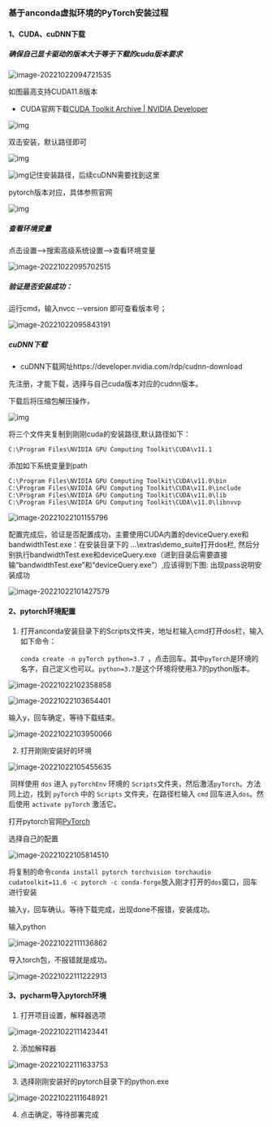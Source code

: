 ### 基于anconda虚拟环境的PyTorch安装过程

#### 1、CUDA、cuDNN下载

##### 确保自己显卡驱动的版本大于等于下载的cuda版本要求

![image-20221022094721535](C:\Users\zls05\AppData\Roaming\Typora\typora-user-images\image-20221022094721535.png)

如图最高支持CUDA11.8版本

+ CUDA官网下载[CUDA Toolkit Archive | NVIDIA Developer](https://developer.nvidia.com/cuda-toolkit-archive)

![img](https://img-blog.csdnimg.cn/85a5a1d7b9db40ddad12fe076f93c200.png?x-oss-process=image/watermark,type_d3F5LXplbmhlaQ,shadow_50,text_Q1NETiBAQmlsbGll5L2_5Yqy5a2m,size_20,color_FFFFFF,t_70,g_se,x_16)

双击安装，默认路径即可

![img](https://img-blog.csdnimg.cn/d2af91db838e4cafad252b7281ab81ce.png?x-oss-process=image/watermark,type_d3F5LXplbmhlaQ,shadow_50,text_Q1NETiBAQmlsbGll5L2_5Yqy5a2m,size_19,color_FFFFFF,t_70,g_se,x_16)

![img](https://img-blog.csdnimg.cn/4988f107977c454fa96550347e239862.png?x-oss-process=image/watermark,type_d3F5LXplbmhlaQ,shadow_50,text_Q1NETiBAQmlsbGll5L2_5Yqy5a2m,size_19,color_FFFFFF,t_70,g_se,x_16)记住安装路径，后续cuDNN需要找到这里

pytorch版本对应，具体参照官网

![img](https://img-blog.csdnimg.cn/img_convert/3e03b77f849bb0db1e3b66b198608965.png)

##### 查看环境变量

点击设置-->搜索高级系统设置-->查看环境变量

![image-20221022095702515](C:\Users\zls05\AppData\Roaming\Typora\typora-user-images\image-20221022095702515.png)

##### 验证是否安装成功：

运行cmd，输入nvcc --version 即可查看版本号；

![image-20221022095843191](C:\Users\zls05\AppData\Roaming\Typora\typora-user-images\image-20221022095843191.png)

##### cuDNN下载

+ cuDNN下载网址https://developer.nvidia.com/rdp/cudnn-download

先注册，才能下载，选择与自己cuda版本对应的cudnn版本。

下载后将压缩包解压操作，

![img](https://img-blog.csdnimg.cn/ccabf380ed4843b2aa3401b3bf8a765e.png?x-oss-process=image/watermark,type_d3F5LXplbmhlaQ,shadow_50,text_Q1NETiBAQmlsbGll5L2_5Yqy5a2m,size_16,color_FFFFFF,t_70,g_se,x_16)

将三个文件夹复制到刚刚cuda的安装路径,默认路径如下：

```
C:\Program Files\NVIDIA GPU Computing Toolkit\CUDA\v11.1
```

添加如下系统变量到path

```
C:\Program Files\NVIDIA GPU Computing Toolkit\CUDA\v11.0\bin
C:\Program Files\NVIDIA GPU Computing Toolkit\CUDA\v11.0\include
C:\Program Files\NVIDIA GPU Computing Toolkit\CUDA\v11.0\lib
C:\Program Files\NVIDIA GPU Computing Toolkit\CUDA\v11.0\libnvvp
```

![image-20221022101155796](C:\Users\zls05\AppData\Roaming\Typora\typora-user-images\image-20221022101155796.png)

配置完成后，验证是否配置成功，主要使用CUDA内置的deviceQuery.exe和bandwidthTest.exe：在安装目录下的 …\extras\demo_suite打开dos栏, 然后分别执行bandwidthTest.exe和deviceQuery.exe（进到目录后需要直接输“bandwidthTest.exe”和“deviceQuery.exe”）,应该得到下图: 出现pass说明安装成功

![image-20221022101427579](C:\Users\zls05\AppData\Roaming\Typora\typora-user-images\image-20221022101427579.png)

#### 2、pytorch环境配置

1. 打开anconda安装目录下的Scripts文件夹，地址栏输入cmd打开dos栏，输入如下命令：

   `conda create -n pyTorch python=3.7 `，点击回车。其中`pyTorch`是环境的名字，自己定义也可以。`python=3.7`是这个环境将使用3.7的python版本。

![image-20221022102358858](C:\Users\zls05\AppData\Roaming\Typora\typora-user-images\image-20221022102358858.png)

![image-20221022103654401](C:\Users\zls05\AppData\Roaming\Typora\typora-user-images\image-20221022103654401.png)

输入y，回车确定，等待下载结束。

![image-20221022103950066](C:\Users\zls05\AppData\Roaming\Typora\typora-user-images\image-20221022103950066.png)

2. 打开刚刚安装好的环境

![image-20221022105455635](C:\Users\zls05\AppData\Roaming\Typora\typora-user-images\image-20221022105455635.png)

​		同样使用 `dos` 进入 `pyTorchEnv` 环境的 `Scripts`文件夹，然后激活`pyTorch`。方法同上边，找到 `pyTorch` 中的 `Scripts` 文件夹，在路径栏输入 `cmd` 回车进入`dos`。然后使用 `activate pyTorch` 激活它。

打开pytorch官网[PyTorch](https://pytorch.org/)

选择自己的配置

![image-20221022105814510](C:\Users\zls05\AppData\Roaming\Typora\typora-user-images\image-20221022105814510.png)

将复制的命令`conda install pytorch torchvision torchaudio cudatoolkit=11.6 -c pytorch -c conda-forge`放入刚才打开的`dos`窗口，回车进行安装

输入y，回车确认。等待下载完成，出现done不报错，安装成功。

输入python

![image-20221022111136862](C:\Users\zls05\AppData\Roaming\Typora\typora-user-images\image-20221022111136862.png)

导入torch包，不报错就是成功。

![image-20221022111222913](C:\Users\zls05\AppData\Roaming\Typora\typora-user-images\image-20221022111222913.png)

#### 3、pycharm导入pytorch环境

1. 打开项目设置，解释器选项

![image-20221022111423441](C:\Users\zls05\AppData\Roaming\Typora\typora-user-images\image-20221022111423441.png)

2. 添加解释器

![image-20221022111633753](C:\Users\zls05\AppData\Roaming\Typora\typora-user-images\image-20221022111633753.png)

3. 选择刚刚安装好的pytorch目录下的python.exe

![image-20221022111648921](C:\Users\zls05\AppData\Roaming\Typora\typora-user-images\image-20221022111648921.png)

4. 点击确定，等待部署完成